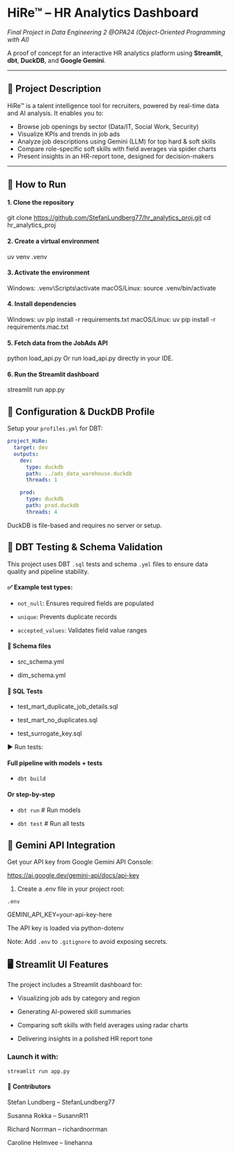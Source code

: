 # HiRe™ – HR Analytics Dashboard

_Final Project in Data Engineering 2 @OPA24 (Object-Oriented Programming with AI)_

A proof of concept for an interactive HR analytics platform using **Streamlit**, **dbt**, **DuckDB**, and **Google Gemini**.

---

## 📝 Project Description

HiRe™ is a talent intelligence tool for recruiters, powered by real-time data and AI analysis. It enables you to:

- Browse job openings by sector (Data/IT, Social Work, Security)
- Visualize KPIs and trends in job ads
- Analyze job descriptions using Gemini (LLM) for top hard & soft skills
- Compare role-specific soft skills with field averages via spider charts
- Present insights in an HR-report tone, designed for decision-makers

---

## 🚀 How to Run

#### 1. Clone the repository

git clone https://github.com/StefanLundberg77/hr_analytics_proj.git
cd hr_analytics_proj

#### 2. Create a virtual environment

uv venv .venv

#### 3. Activate the environment

Windows:
.venv\Scripts\activate
macOS/Linux:
source .venv/bin/activate

#### 4. Install dependencies

Windows:
uv pip install -r requirements.txt
macOS/Linux:
uv pip install -r requirements.mac.txt

#### 5. Fetch data from the JobAds API

python load_api.py
Or run load_api.py directly in your IDE.

#### 6. Run the Streamlit dashboard

streamlit run app.py

## 🔧 Configuration & DuckDB Profile

Setup your ```profiles.yml``` for DBT:

```yaml
project_HiRe:
  target: dev
  outputs:
    dev:
      type: duckdb
      path: ../ads_data_warehouse.duckdb
      threads: 1

    prod:
      type: duckdb
      path: prod.duckdb
      threads: 4

```

DuckDB is file-based and requires no server or setup.

## 📄 DBT Testing & Schema Validation

This project uses DBT ```.sql``` tests and schema ```.yml``` files to ensure data quality and pipeline stability.

#### ✅ Example test types:

- ```not_null```: Ensures required fields are populated

- ```unique```: Prevents duplicate records

- ```accepted_values```: Validates field value ranges

#### 📂 Schema files

- src_schema.yml

- dim_schema.yml

#### 🧪 SQL Tests

- test_mart_duplicate_job_details.sql

- test_mart_no_duplicates.sql

- test_surrogate_key.sql

▶️ Run tests:

#### Full pipeline with models + tests
- ```dbt build```

#### Or step-by-step
- ```dbt run```      # Run models

- ```dbt test```     # Run all tests

## 🧠 Gemini API Integration

Get your API key from Google Gemini API Console:

https://ai.google.dev/gemini-api/docs/api-key

1. Create a .env file in your project root:

```.env```


GEMINI_API_KEY=your-api-key-here

The API key is loaded via python-dotenv

Note: Add ```.env``` to ```.gitignore``` to avoid exposing secrets.

## 🖥️ Streamlit UI Features

The project includes a Streamlit dashboard for:

- Visualizing job ads by category and region

- Generating AI-powered skill summaries

- Comparing soft skills with field averages using radar charts

- Delivering insights in a polished HR report tone

### Launch it with:

```streamlit run app.py```

#### 👥 Contributors

Stefan Lundberg – StefanLundberg77

Susanna Rokka – SusannR11

Richard Norrman – richardnorrman

Caroline Helmvee – linehanna


